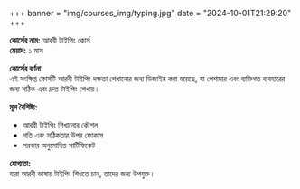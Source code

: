 +++
banner = "img/courses_img/typing.jpg"
date = "2024-10-01T21:29:20" 
+++

**কোর্সের নাম:** আরবী টাইপিং কোর্স  
**মেয়াদ:** ১ মাস

**কোর্সের বর্ণনা:**  
এই সংক্ষিপ্ত কোর্সটি আরবী টাইপিং দক্ষতা শেখানোর জন্য ডিজাইন করা হয়েছে, যা পেশাদার এবং ব্যক্তিগত ব্যবহারের জন্য সঠিক এবং দ্রুত টাইপিং শেখায়।

**মূল বৈশিষ্ট্য:**  
- আরবী টাইপিং শিখানোর কৌশল
- গতি এবং সঠিকতার উপর ফোকাস
- সরকার অনুমোদিত সার্টিফিকেট

**যোগ্যতা:**  
যারা আরবী ভাষায় টাইপিং শিখতে চান, তাদের জন্য উপযুক্ত।
